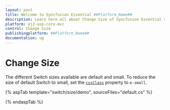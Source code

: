 ```yaml
---
layout: post
title: Welcome to Syncfusion Essential ##Platform_Name##
description: Learn here all about Change Size of Syncfusion Essential ##Platform_Name## widgets based on HTML5 and jQuery.
platform: ej2-asp-core-mvc
control: Change Size
publishingplatform: ##Platform_Name##
documentation: ug
---
```



# Change Size

The different Switch sizes available are default and small. To reduce the size of default Switch to small,
set the [`cssClass`](https://help.syncfusion.com/cr/aspnetcore-js2/Syncfusion.EJ2.Buttons.Switch.html#Syncfusion_EJ2_Buttons_Switch_CssClass) property to `e-small`.

{% aspTab template="switch/size/demo", sourceFiles="default.cs" %}

{% endaspTab %}